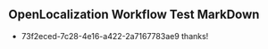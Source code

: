 ## OpenLocalization Workflow Test MarkDown
* 73f2eced-7c28-4e16-a422-2a7167783ae9 thanks!

<!--HONumber=Jul16_HO4-->



